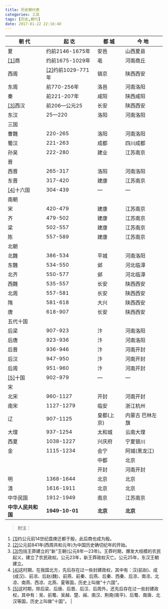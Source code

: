 ```yaml
---
title: 历史朝代表
categories: 工具
tags: [历史,朝代]
date: 2017-01-22 22:16:48
---
```


| 朝 代                                   | 起 讫                                      | 都 城    | 今 地      |
| ------------------------------------- | ---------------------------------------- | ------ | -------- |
| 夏                                     | 约前2146-1675年                             | 安邑     | 山西夏县     |
| <span id="back_1">[[1]](#1)</span>商   | 约前1675-1029年                             | 亳      | 河南商丘     |
| 西周                                    | <span id="back_2">[[2]](#2)</span>约前1029-771年 | 镐京     | 陕西西安     |
| 东周                                    | 前770-256年                                | 洛邑     | 河南洛阳     |
| 秦                                     | 前221-207年                                | 咸阳     | 陕西咸阳     |
| <span id="back_3">[[3]](#3)</span>西汉  | 前206—公元25                                | 长安     | 陕西西安     |
| 东汉                                    | 25—220                                   | 洛阳     | 河南洛阳     |
| 三国                                    |                                          |        |          |
| 曹魏                                    | 220-265                                  | 洛阳     | 河南洛阳     |
| 蜀汉                                    | 221-263                                  | 成都     | 四川成都     |
| 孙吴                                    | 222-280                                  | 建业     | 江苏南京     |
| 晋                                     |                                          |        |          |
| 西晋                                    | 265-317                                  | 洛阳     | 河南洛阳     |
| 东晋                                    | 317-420                                  | 建康     | 江苏南京     |
| <span id="back_4">[[4]](#4)</span>十六国 | 304-439                                  | —      | —        |
| 南朝                                    |                                          |        |          |
| 宋                                     | 420-479                                  | 建康     | 江苏南京     |
| 齐                                     | 479-502                                  | 建康     | 江苏南京     |
| 梁                                     | 502-557                                  | 建康     | 江苏南京     |
| 陈                                     | 557-589                                  | 建康     | 江苏南京     |
| 北朝                                    |                                          |        |          |
| 北魏                                    | 386-534                                  | 平城     | 河南洛阳     |
| 东魏                                    | 534-550                                  | 邺      | 河北临漳     |
| 北齐                                    | 550-577                                  | 邺      | 河北临漳     |
| 西魏                                    | 535-557                                  | 长安     | 陕西西安     |
| 北周                                    | 557-581                                  | 长安     | 陕西西安     |
| 隋                                     | 581-618                                  | 大兴     | 陕西西安     |
| 唐                                     | 618-907                                  | 长安     | 陕西西安     |
| 五代十国                                  |                                          |        |          |
| 后梁                                    | 907-923                                  | 汴      | 河南洛阳     |
| 后唐                                    | 923-936                                  | 汴      | 河南洛阳     |
| 后晋                                    | 936-946                                  | 汴      | 河南开封     |
| 后汉                                    | 947-950                                  | 汴      | 河南开封     |
| 后周                                    | 951-960                                  | 汴      | 河南开封     |
| <span id="back_5">[[5]](#5)</span>十国  | 902-979                                  | —      | —        |
| 宋                                     |                                          |        |          |
| 北宋                                    | 960-1127                                 | 开封     | 河南开封     |
| 南宋                                    | 1127-1279                                | 临安     | 浙江杭州     |
| 辽                                     | 907-1125                                 | 皇都(上京) | 内蒙古 巴林左旗 |
| 大理                                    | 937-1254                                 | 太和城    | 云南大理     |
| 西夏                                    | 1038-1227                                | 兴庆府    | 宁夏银川     |
| 金                                     | 1115-1234                                | 会宁     | 阿城(黑龙江)  |
|                                       |                                          | 中都     | 北京       |
|                                       |                                          | 开封     | 河南开封     |
| 明                                     | 1368-1644                                | 北京     | 北京       |
| 清                                     | 1616-1911                                | 北京     | 北京       |
| 中华民国                                  | 1912-1949                                | 南京     | 江苏南京     |
| **中华人民共和国**                           | **1949-10-01**                           | **北京** | **北京**   |

> 附注：

1. <span id="1">[[1]](#back_1)</span>约公元前14世纪盘庚迁都于殷，此后商也成为殷。
2. <span id="2">[[2]](#back_2)</span>公元前841年(西周共和元年)为中国历史确切纪年的开始。
3. <span id="3">[[3]](#back_3)</span>包括王莽建立的"新"王朝(公元8年—23年)。王莽时期，爆发大规模的农民起义，建立了农民政权。公元23年，新王莽政权灭亡。公元25年，东汉王朝建立。
4. <span id="4">[[4]](#back_4)</span>这时期，在我国北方，先后存在过一些封建政权，其中有：汉(前赵)、成(成汉)、前凉、后赵(魏)、前燕、前秦、后燕、后秦、西秦、后凉、南凉、北凉、南燕、西凉、北燕、夏等国，历史上叫做"十六国"。
5. <span id="5">[[5]](#back_5)</span>这时期，除后梁、后唐、后晋、后汉、后周外，还先后存在过一些封建政权，其中有：吴、前蜀、吴越、楚、闽、南汉、荆南(南平)、后蜀、南唐、北汉等国，历史上叫做"十国"。 |





